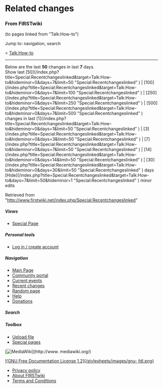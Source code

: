 # Related changes

### From FIRSTwiki

(to pages linked from "Talk:How-to")

Jump to: navigation, search

&lt; [Talk:How-to](/index.php?title=Talk:How-to&redirect=no "Talk:How-to" )  

* * *

Below are the last **50** changes in last **7** days.  
Show last [50](/index.php?title=Special:Recentchangeslinked&target=Talk:How-
to&hideminor=0&days=7&limit=50 "Special:Recentchangeslinked" ) |
[100](/index.php?title=Special:Recentchangeslinked&target=Talk:How-
to&hideminor=0&days=7&limit=100 "Special:Recentchangeslinked" ) |
[250](/index.php?title=Special:Recentchangeslinked&target=Talk:How-
to&hideminor=0&days=7&limit=250 "Special:Recentchangeslinked" ) |
[500](/index.php?title=Special:Recentchangeslinked&target=Talk:How-
to&hideminor=0&days=7&limit=500 "Special:Recentchangeslinked" ) changes in
last [1](/index.php?title=Special:Recentchangeslinked&target=Talk:How-
to&hideminor=0&days=1&limit=50 "Special:Recentchangeslinked" ) |
[3](/index.php?title=Special:Recentchangeslinked&target=Talk:How-
to&hideminor=0&days=3&limit=50 "Special:Recentchangeslinked" ) |
[7](/index.php?title=Special:Recentchangeslinked&target=Talk:How-
to&hideminor=0&days=7&limit=50 "Special:Recentchangeslinked" ) |
[14](/index.php?title=Special:Recentchangeslinked&target=Talk:How-
to&hideminor=0&days=14&limit=50 "Special:Recentchangeslinked" ) |
[30](/index.php?title=Special:Recentchangeslinked&target=Talk:How-
to&hideminor=0&days=30&limit=50 "Special:Recentchangeslinked" ) days  
[Hide](/index.php?title=Special:Recentchangeslinked&target=Talk:How-
to&days=7&limit=50&hideminor=1 "Special:Recentchangeslinked" ) minor edits

Retrieved from
"<http://www.firstwiki.net/index.php/Special:Recentchangeslinked>"

##### Views

  * [Special Page](/index.php/Special:Recentchangeslinked/Talk:How-to)

##### Personal tools

  * [Log in / create account](/index.php?title=Special:Userlogin&returnto=Special:Recentchangeslinked)

[](/index.php/Main_Page "Main Page" )

##### Navigation

  * [Main Page](/index.php/Main_Page)
  * [Community portal](/index.php/FIRSTwiki:Community_portal)
  * [Current events](/index.php/Current_events)
  * [Recent changes](/index.php/Special:Recentchanges)
  * [Random page](/index.php/Special:Random)
  * [Help](/index.php/Help:Contents)
  * [Donations](/index.php/FIRSTwiki:Site_support)

##### Search



##### Toolbox

  * [Upload file](/index.php/Special:Upload)
  * [Special pages](/index.php/Special:Specialpages)

[![MediaWiki](/skins/common/images/poweredby_mediawiki_88x31.png)](http://www.
mediawiki.org/)

[![GNU Free Documentation License 1.2](/stylesheets/images/gnu-
fdl.png)](http://www.gnu.org/copyleft/fdl.html)

  * [Privacy policy](/index.php/FIRSTwiki:Privacy_policy "FIRSTwiki:Privacy policy" )
  * [About FIRSTwiki](/index.php/FIRSTwiki:About "FIRSTwiki:About" )
  * [Terms and Conditions](/index.php/FIRSTwiki:Terms_and_conditions "FIRSTwiki:Terms and conditions" )

